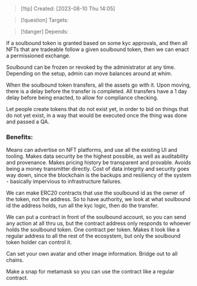 
>[!tip] Created: [2023-08-10 Thu 14:05]

>[!question] Targets: 

>[!danger] Depends: 

If a soulbound token is granted based on some kyc approvals, and then all NFTs that are tradeable follow a given soulbound token, then we can enact a permissioned exchange.

Soulbound can be frozen or revoked by the administrator at any time.
Depending on the setup, admin can move balances around at whim.

When the soulbound token transfers, all the assets go with it.
Upon moving, there is a delay before the transfer is completed.
All transfers have a 1 day delay before being enacted, to allow for compliance checking.

Let people create tokens that do not exist yet, in order to bid on things that do not yet exist, in a way that would be executed once the thing was done and passed a QA.
### Benefits:
Means can advertise on NFT platforms, and use all the existing UI and tooling.
Makes data security be the highest possible, as well as auditability and provenance.
Makes pricing history be transparent and provable.
Avoids being a money transmitter directly.
Cost of data integrity and security goes way down, since the blockchain is the backups and resiliency of the system - basically impervious to infrastructure failures.

We can make ERC20 contracts that use the soulbound id as the owner of the token, not the address.  So to have authority, we look at what soulbound id the address holds, run all the kyc logic, then do the transfer. 

We can put a contract in front of the soulbound account, so you can send any action at all thru us, but the contract address only responds to whoever holds the soulbound token.  One contract per token.  Makes it look like a regular address to all the rest of the ecosystem, but only the soulbound token holder can control it.  

Can set your own avatar and other image information.  Bridge out to all chains.

Make a snap for metamask so you can use the contract like a regular contract.